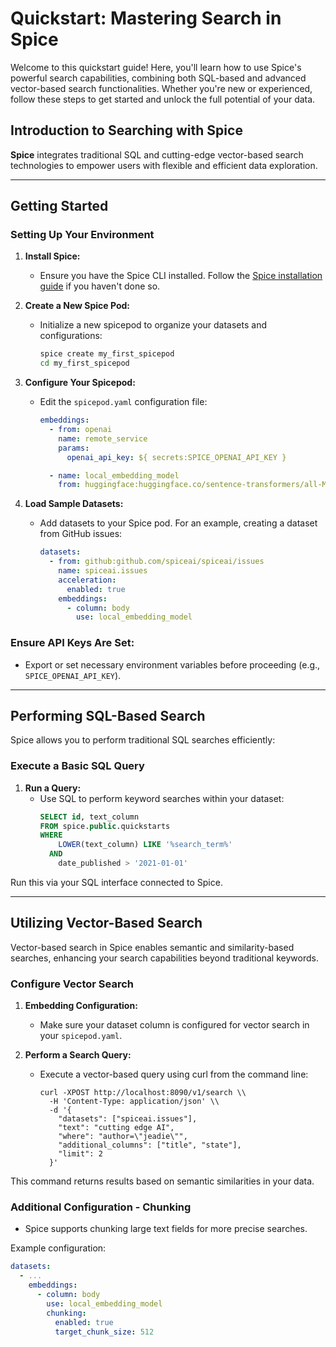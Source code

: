 # Quickstart: Mastering Search in Spice

Welcome to this quickstart guide! Here, you'll learn how to use Spice's powerful search capabilities, combining both SQL-based and advanced vector-based search functionalities. Whether you're new or experienced, follow these steps to get started and unlock the full potential of your data.

## Introduction to Searching with Spice

**Spice** integrates traditional SQL and cutting-edge vector-based search technologies to empower users with flexible and efficient data exploration.

---

## Getting Started

### Setting Up Your Environment

1. **Install Spice:**
   - Ensure you have the Spice CLI installed. Follow the [Spice installation guide](link_to_installation_guide) if you haven't done so.

2. **Create a New Spice Pod:**
   - Initialize a new spicepod to organize your datasets and configurations:
     ```bash
     spice create my_first_spicepod
     cd my_first_spicepod
     ```

3. **Configure Your Spicepod:**
   - Edit the `spicepod.yaml` configuration file:
     ```yaml
     embeddings:
       - from: openai
         name: remote_service
         params:
           openai_api_key: ${ secrets:SPICE_OPENAI_API_KEY }

       - name: local_embedding_model
         from: huggingface:huggingface.co/sentence-transformers/all-MiniLM-L6-v2
     ```

4. **Load Sample Datasets:**
   - Add datasets to your Spice pod. For an example, creating a dataset from GitHub issues:
     ```yaml
     datasets:
       - from: github:github.com/spiceai/spiceai/issues
         name: spiceai.issues
         acceleration:
           enabled: true
         embeddings:
           - column: body
             use: local_embedding_model
     ```

### **Ensure API Keys Are Set:**
   - Export or set necessary environment variables before proceeding (e.g., `SPICE_OPENAI_API_KEY`).

---

## Performing SQL-Based Search

Spice allows you to perform traditional SQL searches efficiently:

### Execute a Basic SQL Query

1. **Run a Query:**
   - Use SQL to perform keyword searches within your dataset:
     ```sql
     SELECT id, text_column
     FROM spice.public.quickstarts
     WHERE
         LOWER(text_column) LIKE '%search_term%'
       AND
         date_published > '2021-01-01'
     ```

Run this via your SQL interface connected to Spice.

---

## Utilizing Vector-Based Search

Vector-based search in Spice enables semantic and similarity-based searches, enhancing your search capabilities beyond traditional keywords.

### Configure Vector Search

1. **Embedding Configuration:**
   - Make sure your dataset column is configured for vector search in your `spicepod.yaml`.

2. **Perform a Search Query:**
   - Execute a vector-based query using curl from the command line:
     ```shell
     curl -XPOST http://localhost:8090/v1/search \\
       -H 'Content-Type: application/json' \\
       -d '{
         "datasets": ["spiceai.issues"],
         "text": "cutting edge AI",
         "where": "author=\"jeadie\"",
         "additional_columns": ["title", "state"],
         "limit": 2
       }'
     ```

This command returns results based on semantic similarities in your data.

### Additional Configuration - Chunking

- Spice supports chunking large text fields for more precise searches.

Example configuration:
```yaml
datasets:
  - ...
    embeddings:
      - column: body
        use: local_embedding_model
        chunking:
          enabled: true
          target_chunk_size: 512
```